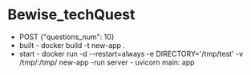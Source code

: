 # Bewise_techQuest
  - POST {"questions_num": 10}
  - built - docker build -t new-app .
  - start - docker run -d --restart=always -e DIRECTORY='/tmp/test' -v /tmp/:/tmp/ new-app
  -run server - uvicorn main: app
